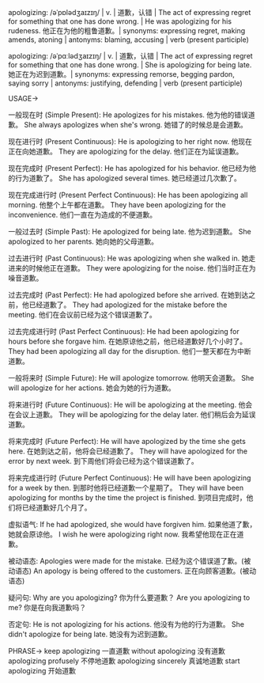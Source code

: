 apologizing: /əˈpɒlədʒaɪzɪŋ/ | v. | 道歉，认错 | The act of expressing regret for something that one has done wrong. | He was apologizing for his rudeness. 他正在为他的粗鲁道歉。| synonyms: expressing regret, making amends, atoning | antonyms: blaming, accusing | verb (present participle)

apologizing: /əˈpɑːlədʒaɪzɪŋ/ | v. | 道歉，认错 | The act of expressing regret for something that one has done wrong. | She is apologizing for being late. 她正在为迟到道歉。| synonyms: expressing remorse, begging pardon, saying sorry | antonyms: justifying, defending | verb (present participle)


USAGE->

一般现在时 (Simple Present):
He apologizes for his mistakes.  他为他的错误道歉。
She always apologizes when she's wrong. 她错了的时候总是会道歉。

现在进行时 (Present Continuous):
He is apologizing to her right now. 他现在正在向她道歉。
They are apologizing for the delay. 他们正在为延误道歉。

现在完成时 (Present Perfect):
He has apologized for his behavior. 他已经为他的行为道歉了。
She has apologized several times. 她已经道过几次歉了。

现在完成进行时 (Present Perfect Continuous):
He has been apologizing all morning. 他整个上午都在道歉。
They have been apologizing for the inconvenience. 他们一直在为造成的不便道歉。

一般过去时 (Simple Past):
He apologized for being late. 他为迟到道歉。
She apologized to her parents. 她向她的父母道歉。

过去进行时 (Past Continuous):
He was apologizing when she walked in.  她走进来的时候他正在道歉。
They were apologizing for the noise. 他们当时正在为噪音道歉。

过去完成时 (Past Perfect):
He had apologized before she arrived. 在她到达之前，他已经道歉了。
They had apologized for the mistake before the meeting. 他们在会议前已经为这个错误道歉了。

过去完成进行时 (Past Perfect Continuous):
He had been apologizing for hours before she forgave him.  在她原谅他之前，他已经道歉好几个小时了。
They had been apologizing all day for the disruption. 他们一整天都在为中断道歉。


一般将来时 (Simple Future):
He will apologize tomorrow. 他明天会道歉。
She will apologize for her actions. 她会为她的行为道歉。

将来进行时 (Future Continuous):
He will be apologizing at the meeting. 他会在会议上道歉。
They will be apologizing for the delay later. 他们稍后会为延误道歉。

将来完成时 (Future Perfect):
He will have apologized by the time she gets here. 在她到达之前，他将会已经道歉了。
They will have apologized for the error by next week. 到下周他们将会已经为这个错误道歉了。

将来完成进行时 (Future Perfect Continuous):
He will have been apologizing for a week by then. 到那时他将已经道歉一个星期了。
They will have been apologizing for months by the time the project is finished. 到项目完成时，他们将已经道歉好几个月了。


虚拟语气:
If he had apologized, she would have forgiven him. 如果他道了歉，她就会原谅他。
I wish he were apologizing right now. 我希望他现在正在道歉。

被动语态:
Apologies were made for the mistake.  已经为这个错误道了歉。(被动语态)
An apology is being offered to the customers. 正在向顾客道歉。(被动语态)


疑问句:
Why are you apologizing? 你为什么要道歉？
Are you apologizing to me? 你是在向我道歉吗？


否定句:
He is not apologizing for his actions. 他没有为他的行为道歉。
She didn't apologize for being late. 她没有为迟到道歉。


PHRASE->
keep apologizing  一直道歉
without apologizing  没有道歉
apologizing profusely  不停地道歉
apologizing sincerely  真诚地道歉
start apologizing  开始道歉
